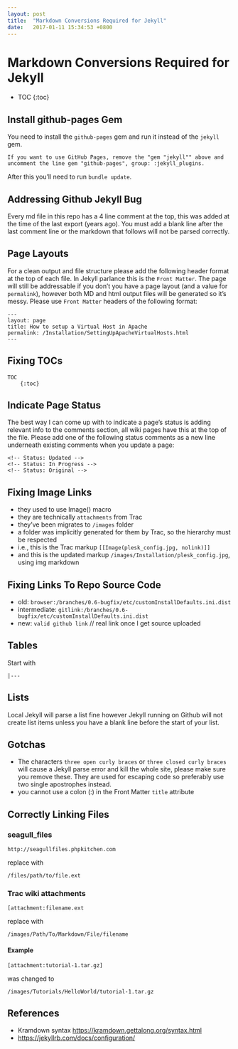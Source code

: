 ```yaml
---
layout: post
title:  "Markdown Conversions Required for Jekyll"
date:   2017-01-11 15:34:53 +0800
---
```

# Markdown Conversions Required for Jekyll
* TOC
{:toc}

## Install github-pages Gem
You need to install the `github-pages` gem and run it instead of the `jekyll` gem.

	If you want to use GitHub Pages, remove the "gem "jekyll"" above and
	uncomment the line gem "github-pages", group: :jekyll_plugins.

After this you’ll need to run `bundle update`.

## Addressing Github Jekyll Bug
Every md file in this repo has a 4 line comment at the top, this was added at the time of the last export (years ago).  You must add a blank line after the last comment line or the markdown that follows will not be parsed correctly.

## Page Layouts
For a clean output and file structure please add the following header format at the top of each file.  In Jekyll parlance this is the `Front Matter`.  The page will still be addressable if you don’t you have a page layout (and a value for `permalink`), however both MD and html output files will be generated so it’s messy.  Please use `Front Matter` headers of the following format:

	---
	layout: page
	title: How to setup a Virtual Host in Apache
	permalink: /Installation/SettingUpApacheVirtualHosts.html
	---

## Fixing TOCs
	TOC
		{:toc}

## Indicate Page Status
The best way I can come up with to indicate a page’s status is adding relevant info to the comments section, all wiki pages have this at the top of the file.  Please add one of the following status comments as a new line underneath existing comments when you update a page:

	<!-- Status: Updated -->
	<!-- Status: In Progress -->
	<!-- Status: Original -->

## Fixing Image Links

- they used to use Image() macro
- they are technically `attachments` from Trac
- they’ve been migrates to `/images` folder
- a folder was implicitly generated for them by Trac, so the hierarchy must be respected
- i.e., this is the Trac markup `[[Image(plesk_config.jpg, nolink)]]`
- and this is the updated markup `/images/Installation/plesk_config.jpg`, using img markdown


## Fixing Links To Repo Source Code

- old: `browser:/branches/0.6-bugfix/etc/customInstallDefaults.ini.dist`
- intermediate: `gitlink:/branches/0.6-bugfix/etc/customInstallDefaults.ini.dist`
- new: `valid github link` // real link once I get source uploaded

## Tables
Start with

	|---

## Lists
Local Jekyll will parse a list fine however Jekyll running on Github will not create list items unless you have a blank line before the start of your list.

## Gotchas
- The characters `three open curly braces` or `three closed curly braces` will cause a Jekyll parse error and kill the whole site, please make sure you remove these. They are used for escaping code so preferably use two single apostrophes instead.
- you cannot use a colon (:) in the Front Matter `title` attribute

## Correctly Linking Files

### seagull_files
	http://seagullfiles.phpkitchen.com

replace with 

	/files/path/to/file.ext

### Trac wiki attachments
	[attachment:filename.ext

replace with 

	/images/Path/To/Markdown/File/filename

#### Example

	[attachment:tutorial-1.tar.gz]

was changed to

	/images/Tutorials/HelloWorld/tutorial-1.tar.gz

## References
- Kramdown syntax https://kramdown.gettalong.org/syntax.html
- https://jekyllrb.com/docs/configuration/